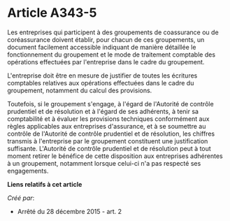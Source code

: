 # Article A343-5

Les entreprises qui participent à des groupements de coassurance ou de coréassurance doivent établir, pour chacun de ces
groupements, un document facilement accessible indiquant de manière détaillée le fonctionnement du groupement et le mode de
traitement comptable des opérations effectuées par l'entreprise dans le cadre du groupement. 

L'entreprise doit être en mesure de justifier de toutes les écritures comptables relatives aux opérations effectuées dans le
cadre du groupement, notamment du calcul des provisions. 

Toutefois, si le groupement s'engage, à l'égard de l'Autorité de contrôle prudentiel et de résolution et à l'égard de ses
adhérents, à tenir sa comptabilité et à évaluer les provisions techniques conformément aux règles applicables aux entreprises
d'assurance, et à se soumettre au contrôle de l'Autorité de contrôle prudentiel et de résolution, les chiffres transmis à
l'entreprise par le groupement constituent une justification suffisante. L'Autorité de contrôle prudentiel et de résolution
peut à tout moment retirer le bénéfice de cette disposition aux entreprises adhérentes à un groupement, notamment lorsque
celui-ci n'a pas respecté ses engagements.

**Liens relatifs à cet article**

_Créé par_:

  - Arrêté du 28 décembre 2015 - art. 2
